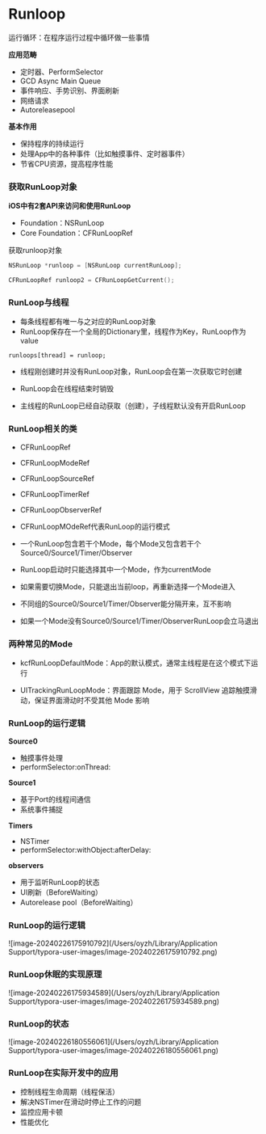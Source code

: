 # Runloop

运行循环：在程序运行过程中循环做一些事情



**应用范畴**

- 定时器、PerformSelector
- GCD Async Main Queue
- 事件响应、手势识别、界面刷新
- 网络请求
- Autoreleasepool



**基本作用**

- 保持程序的持续运行
- 处理App中的各种事件（比如触摸事件、定时器事件）
- 节省CPU资源，提高程序性能





### 获取RunLoop对象

**iOS中有2套API来访问和使用RunLoop**

- Foundation：NSRunLoop
- Core Foundation：CFRunLoopRef



获取runloop对象

```objective-c
NSRunLoop *runloop = [NSRunLoop currentRunLoop];
```

```c
CFRunLoopRef runloop2 = CFRunLoopGetCurrent();
```





### RunLoop与线程

- 每条线程都有唯一与之对应的RunLoop对象
- RunLoop保存在一个全局的Dictionary里，线程作为Key，RunLoop作为value

```
runloops[thread] = runloop;
```

- 线程刚创建时并没有RunLoop对象，RunLoop会在第一次获取它时创建

- RunLoop会在线程结束时销毁
- 主线程的RunLoop已经自动获取（创建），子线程默认没有开启RunLoop



### RunLoop相关的类

- CFRunLoopRef
- CFRunLoopModeRef
- CFRunLoopSourceRef
- CFRunLoopTimerRef
- CFRunLoopObserverRef



- CFRunLoopMOdeRef代表RunLoop的运行模式

- 一个RunLoop包含若干个Mode，每个Mode又包含若干个Source0/Source1/Timer/Observer
- RunLoop启动时只能选择其中一个Mode，作为currentMode
- 如果需要切换Mode，只能退出当前loop，再重新选择一个Mode进入
- 不同组的Source0/Source1/Timer/Observer能分隔开来，互不影响

- 如果一个Mode没有Source0/Source1/Timer/ObserverRunLoop会立马退出



### 两种常见的Mode

- kcfRunLoopDefaultMode：App的默认模式，通常主线程是在这个模式下运行

- UITrackingRunLoopMode：界面跟踪 Mode，用于 ScrollView 追踪触摸滑动，保证界面滑动时不受其他 Mode 影响



### RunLoop的运行逻辑

**Source0**

- 触摸事件处理
- performSelector:onThread:



**Source1**

- 基于Port的线程间通信
- 系统事件捕捉



**Timers**

- NSTimer
- performSelector:withObject:afterDelay:



**observers**

- 用于监听RunLoop的状态
- UI刷新（BeforeWaiting）
- Autorelease pool（BeforeWaiting）













### RunLoop的运行逻辑

![image-20240226175910792](/Users/oyzh/Library/Application Support/typora-user-images/image-20240226175910792.png)





### RunLoop休眠的实现原理

![image-20240226175934589](/Users/oyzh/Library/Application Support/typora-user-images/image-20240226175934589.png)



### RunLoop的状态

![image-20240226180556061](/Users/oyzh/Library/Application Support/typora-user-images/image-20240226180556061.png)





### RunLoop在实际开发中的应用

- 控制线程生命周期（线程保活）
- 解决NSTimer在滑动时停止工作的问题
- 监控应用卡顿
- 性能优化



